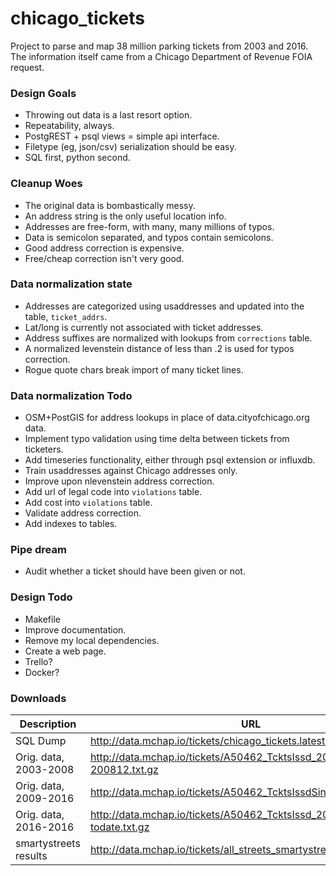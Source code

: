 # chicago_tickets
Project to parse and map 38 million parking tickets from 2003 and 2016. The information itself came from a Chicago Department of Revenue FOIA request.

### Design Goals
  * Throwing out data is a last resort option.<br>
  * Repeatability, always.<br>
  * PostgREST + psql views = simple api interface.<br>
  * Filetype (eg, json/csv) serialization should be easy.<br>
  * SQL first, python second.<br>

### Cleanup Woes
  * The original data is bombastically messy.</br>
  * An address string is the only useful location info.</br>
  * Addresses are free-form, with many, many millions of typos.</br>
  * Data is semicolon separated, and typos contain semicolons.</br>
  * Good address correction is expensive.</br>
  * Free/cheap correction isn't very good.</br>

### Data normalization state
  * Addresses are categorized using usaddresses and updated into the table, `ticket_addrs`.</br>
  * Lat/long is currently not associated with ticket addresses.</br>
  * Address suffixes are normalized with lookups from `corrections` table.</br>
  * A normalized levenstein distance of less than .2 is used for typos correction.</br>
  * Rogue quote chars break import of many ticket lines.</br>

### Data normalization Todo
  * OSM+PostGIS for address lookups in place of data.cityofchicago.org data.</br>
  * Implement typo validation using time delta between tickets from ticketers.</br>
  * Add timeseries functionality, either through psql extension or influxdb.</br>
  * Train usaddresses against Chicago addresses only.</br>
  * Improve upon nlevenstein address correction.</br>
  * Add url of legal code into `violations` table.</br>
  * Add cost into `violations` table.</br>
  * Validate address correction.</br>
  * Add indexes to tables.</br>

### Pipe dream
  * Audit whether a ticket should have been given or not.</br>

### Design Todo
  * Makefile</br>
  * Improve documentation.</br>
  * Remove my local dependencies.</br>
  * Create a web page.</br>
  * Trello?</br>
  * Docker?</br>
  
  ### Downloads
| Description                       | URL                                                                    | 
|------------------------|---------------------------------------------------------------------| 
| SQL Dump               | http://data.mchap.io/tickets/chicago_tickets.latest.sql.gz          | 
| Orig. data, 2003-2008 | http://data.mchap.io/tickets/A50462_TcktsIssd_200303-200812.txt.gz  | 
| Orig. data, 2009-2016 | http://data.mchap.io/tickets/A50462_TcktsIssdSince2009.txt.gz       | 
| Orig. data, 2016-2016 | http://data.mchap.io/tickets/A50462_TcktsIssd_201603-todate.txt.gz  | 
| smartystreets results | http://data.mchap.io/tickets/all_streets_smartystreets.results.json.gz  | 
  
